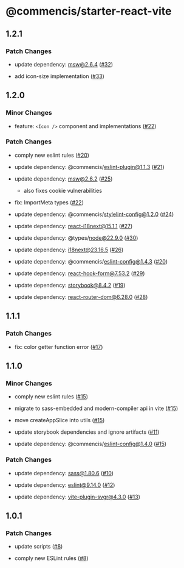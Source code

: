 # @commencis/starter-react-vite

## 1.2.1

### Patch Changes

- update dependency: msw@2.6.4 ([#32](https://github.com/Commencis/starter-react-vite/pull/32))

- add icon-size implementation ([#33](https://github.com/Commencis/starter-react-vite/pull/33))

## 1.2.0

### Minor Changes

- feature: `<Icon />` component and implementations ([#22](https://github.com/Commencis/starter-react-vite/pull/22))

### Patch Changes

- comply new eslint rules ([#20](https://github.com/Commencis/starter-react-vite/pull/20))

- update dependency: @commencis/eslint-plugin@1.1.3 ([#21](https://github.com/Commencis/starter-react-vite/pull/21))

- update dependency: msw@2.6.2 ([#25](https://github.com/Commencis/starter-react-vite/pull/25))

  - also fixes cookie vulnerabilities

- fix: ImportMeta types ([#22](https://github.com/Commencis/starter-react-vite/pull/22))

- update dependency: @commencis/stylelint-config@1.2.0 ([#24](https://github.com/Commencis/starter-react-vite/pull/24))

- update dependency: react-i18next@15.1.1 ([#27](https://github.com/Commencis/starter-react-vite/pull/27))

- update dependency: @types/node@22.9.0 ([#30](https://github.com/Commencis/starter-react-vite/pull/30))

- update dependency: i18next@23.16.5 ([#26](https://github.com/Commencis/starter-react-vite/pull/26))

- update dependency: @commencis/eslint-config@1.4.3 ([#20](https://github.com/Commencis/starter-react-vite/pull/20))

- update dependency: react-hook-form@7.53.2 ([#29](https://github.com/Commencis/starter-react-vite/pull/29))

- update dependency: storybook@8.4.2 ([#19](https://github.com/Commencis/starter-react-vite/pull/19))

- update dependency: react-router-dom@6.28.0 ([#28](https://github.com/Commencis/starter-react-vite/pull/28))

## 1.1.1

### Patch Changes

- fix: color getter function error ([#17](https://github.com/Commencis/starter-react-vite/pull/17))

## 1.1.0

### Minor Changes

- comply new eslint rules ([#15](https://github.com/Commencis/starter-react-vite/pull/15))

- migrate to sass-embedded and modern-compiler api in vite ([#15](https://github.com/Commencis/starter-react-vite/pull/15))

- move createAppSlice into utils ([#15](https://github.com/Commencis/starter-react-vite/pull/15))

- update storybook dependencies and ignore artifacts ([#11](https://github.com/Commencis/starter-react-vite/pull/11))

- update dependency: @commencis/eslint-config@1.4.0 ([#15](https://github.com/Commencis/starter-react-vite/pull/15))

### Patch Changes

- update dependency: sass@1.80.6 ([#10](https://github.com/Commencis/starter-react-vite/pull/10))

- update dependency: eslint@9.14.0 ([#12](https://github.com/Commencis/starter-react-vite/pull/12))

- update dependency: vite-plugin-svgr@4.3.0 ([#13](https://github.com/Commencis/starter-react-vite/pull/13))

## 1.0.1

### Patch Changes

- update scripts ([#8](https://github.com/Commencis/starter-react-vite/pull/8))

- comply new ESLint rules ([#8](https://github.com/Commencis/starter-react-vite/pull/8))

